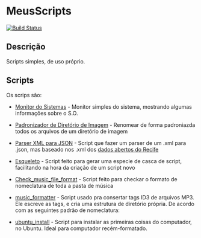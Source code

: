 MeusScripts
===========
[![Build Status](https://travis-ci.org/frankjuniorr/MeusScripts.svg?branch=master)](https://travis-ci.org/frankjuniorr/MeusScripts)

## Descrição
Scripts simples, de uso próprio.

## Scripts

Os scrips são:

- [Monitor do Sistemas](https://github.com/frankjuniorr/MeusScripts/tree/master/monitor_do_sistema) - Monitor simples do sistema, mostrando algumas informações sobre o S.O.

- [Padronizador de Diretório de Imagem](https://github.com/frankjuniorr/MeusScripts/tree/master/image_formatter) - Renomear de forma padroniazda todos os arquivos de um diretório de imagem

- [Parser XML para JSON](https://github.com/frankjuniorr/MeusScripts/tree/master/parser_xml_to_json) - Script que fazer um parser de um .xml para .json, mas baseado nos .xml dos [dados abertos do Recife](http://dados.recife.pe.gov.br/)

- [Esqueleto](https://github.com/frankjuniorr/MeusScripts/tree/master/esqueleto) - Script feito para gerar uma especie de casca de script, facilitando na hora da criação de um script novo

- [Check_music_file_format](https://github.com/frankjuniorr/MeusScripts/tree/master/check_music_file_format) - Script feito para checkar o formato de nomeclatura de toda a pasta de música

- [music_formatter](https://github.com/frankjuniorr/MeusScripts/tree/master/music_formatter) - Script usado pra consertar tags ID3 de arquivos MP3. Ele escreve as tags, e cria uma estrutura de diretório própria. De acordo com as seguintes padrão de nomeclatura:

- [ubuntu_install](https://github.com/frankjuniorr/MeusScripts/tree/master/ubuntu_install) - Script para instalar as primeiras coisas do computador, no Ubuntu. Ideal para computador recém-formatado.
